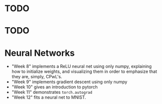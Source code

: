 
# TODO

# TODO

# Neural Networks

 - "Week 8" implements a ReLU neural net using only numpy, explaining how to initialize weights, and visualizing them in order to emphasize that they are, simply, CPwL's.
 - "Week 9" implements gradient descent using only numpy
 - "Week 10" gives an introduction to pytorch
 - "Week 11" demonstrates `torch.autograd`
 - "Week 12" fits a neural net to MNIST.
